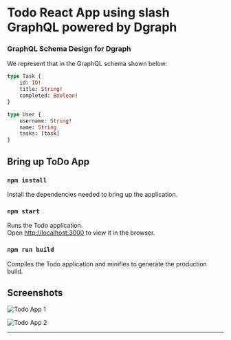 # Todo React App using slash GraphQL powered by Dgraph


### GraphQL Schema Design for Dgraph

We represent that in the GraphQL schema shown below:

```graphql
type Task {
    id: ID!
    title: String!
    completed: Boolean!
}

type User {
    username: String!
    name: String
    tasks: [task]
}
```


## Bring up ToDo App

### `npm install`

Install the dependencies needed to bring up the application.

### `npm start`

Runs the Todo application.<br />
Open [http://localhost:3000](http://localhost:3000) to view it in the browser.

### `npm run build`

Compiles the Todo application and minifies to generate the production build.

## Screenshots

![Todo App 1](./todo-1.png)

![Todo App 2](./todo-2.png)

---
